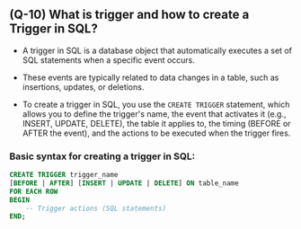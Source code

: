 ## (Q-10) What is trigger and how to create a Trigger in SQL?

- A trigger in SQL is a database object that automatically executes a set of SQL statements when a specific event occurs.

- These events are typically related to data changes in a table, such as insertions, updates, or deletions.

- To create a trigger in SQL, you use the `CREATE TRIGGER` statement, which allows you to define the trigger's name, the event that activates it (e.g., INSERT, UPDATE, DELETE), the table it applies to, the timing (BEFORE or AFTER the event), and the actions to be executed when the trigger fires.

### Basic syntax for creating a trigger in SQL:

```sql
CREATE TRIGGER trigger_name
[BEFORE | AFTER] [INSERT | UPDATE | DELETE] ON table_name
FOR EACH ROW
BEGIN
    -- Trigger actions (SQL statements)
END;
```